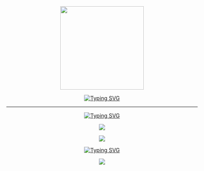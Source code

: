 
<div id="header" align="center">
    <img src="https://media.giphy.com/media/L5IljOSeFq8P6/giphy.gif" width="220" />
    <p>
  </div>
  <p align="center"><a href="https://git.io/typing-svg"><img src="https://readme-typing-svg.demolab.com?font=DM+Sans&weight=700&pause=1005&color=DEA4F7&center=FALSO&vCenter=FALSO&repeat=verdadero&width=435&lines=HI%2C+im+PHOBOZ+.+.+.;+cybersecurity+student;and+programmer+from+Mexico+.+.+." alt="Typing SVG" /></a>
  </p>
    <hr> 
<p align="center"><a href="https://git.io/typing-svg"><img src="https://readme-typing-svg.demolab.com?font=Fira+Code&weight=700&pause=1005&color=DEA4F7&center=FALSO&vCenter=FALSO&repeat=verdadero&width=435&lines=%2Fskills%3E+++" alt="Typing SVG" /></a>

<p align="center"><a href="https://skillicons.dev"><img src="https://skillicons.dev/icons?i=js,html,css,cpp" /></a>

  
<p align="center"><a href="https://skillicons.dev"><img src="https://skillicons.dev/icons?i=linux,bash,git,noevim" /></a></p>

<p align="center"><a href="https://git.io/typing-svg"><img src="https://readme-typing-svg.demolab.com?font=Fira+Code&weight=700&pause=1005&color=DEA4F7&center=FALSO&vCenter=FALSO&repeat=verdadero&width=435&lines=%2Fhobby%3E+++" alt="Typing SVG" /></a>
    
<p align="center"><a href="https://skillicons.dev"><img src="https://skillicons.dev/icons?i=bots,arduino,py" /> </p></a></p>
</div>


